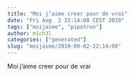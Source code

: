 ```yaml
---
title: "Moi j’aime creer pour de vrai"
date: "Fri Aug  2 22:14:08 CEST 2019"
tags: ["moijaime", "pipotron"]
author: m1ch3l
categories: ["generated"]
slug: "moijaime/2019-08-02-22:14:08"
---
```


Moi j’aime creer pour de vrai

